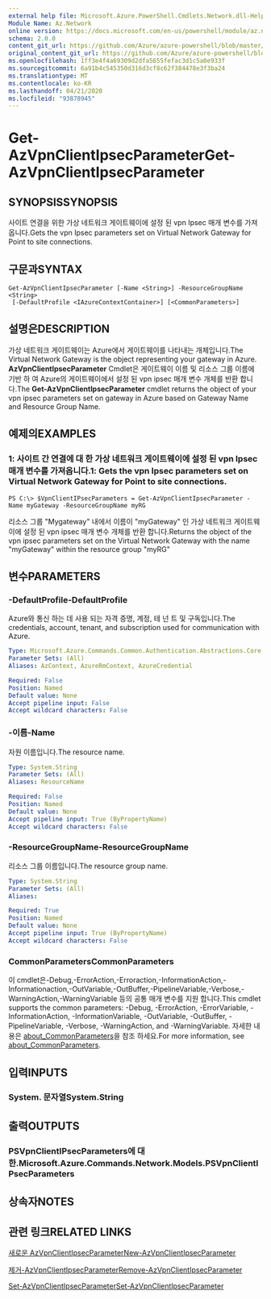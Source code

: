 ```yaml
---
external help file: Microsoft.Azure.PowerShell.Cmdlets.Network.dll-Help.xml
Module Name: Az.Network
online version: https://docs.microsoft.com/en-us/powershell/module/az.network/get-azvpnclientipsecparameter
schema: 2.0.0
content_git_url: https://github.com/Azure/azure-powershell/blob/master/src/Network/Network/help/Get-AzVpnClientIpsecParameter.md
original_content_git_url: https://github.com/Azure/azure-powershell/blob/master/src/Network/Network/help/Get-AzVpnClientIpsecParameter.md
ms.openlocfilehash: 1ff3e4f4a69309d2dfa5655fefac3d1c5a0e933f
ms.sourcegitcommit: 6a91b4c545350d316d3cf8c62f384478e3f3ba24
ms.translationtype: MT
ms.contentlocale: ko-KR
ms.lasthandoff: 04/21/2020
ms.locfileid: "93878945"
---
```

# <span data-ttu-id="a3bb6-101">Get-AzVpnClientIpsecParameter</span><span class="sxs-lookup"><span data-stu-id="a3bb6-101">Get-AzVpnClientIpsecParameter</span></span>

## <span data-ttu-id="a3bb6-102">SYNOPSIS</span><span class="sxs-lookup"><span data-stu-id="a3bb6-102">SYNOPSIS</span></span>
<span data-ttu-id="a3bb6-103">사이트 연결을 위한 가상 네트워크 게이트웨이에 설정 된 vpn Ipsec 매개 변수를 가져옵니다.</span><span class="sxs-lookup"><span data-stu-id="a3bb6-103">Gets the vpn Ipsec parameters set on Virtual Network Gateway for Point to site connections.</span></span>

## <span data-ttu-id="a3bb6-104">구문과</span><span class="sxs-lookup"><span data-stu-id="a3bb6-104">SYNTAX</span></span>

```
Get-AzVpnClientIpsecParameter [-Name <String>] -ResourceGroupName <String>
 [-DefaultProfile <IAzureContextContainer>] [<CommonParameters>]
```

## <span data-ttu-id="a3bb6-105">설명은</span><span class="sxs-lookup"><span data-stu-id="a3bb6-105">DESCRIPTION</span></span>
<span data-ttu-id="a3bb6-106">가상 네트워크 게이트웨이는 Azure에서 게이트웨이를 나타내는 개체입니다.</span><span class="sxs-lookup"><span data-stu-id="a3bb6-106">The Virtual Network Gateway is the object representing your gateway in Azure.</span></span>
<span data-ttu-id="a3bb6-107">**AzVpnClientIpsecParameter** Cmdlet은 게이트웨이 이름 및 리소스 그룹 이름에 기반 하 여 Azure의 게이트웨이에서 설정 된 vpn ipsec 매개 변수 개체를 반환 합니다.</span><span class="sxs-lookup"><span data-stu-id="a3bb6-107">The **Get-AzVpnClientIpsecParameter** cmdlet returns the object of your vpn ipsec parameters set on gateway in Azure based on Gateway Name and Resource Group Name.</span></span>

## <span data-ttu-id="a3bb6-108">예제의</span><span class="sxs-lookup"><span data-stu-id="a3bb6-108">EXAMPLES</span></span>

### <span data-ttu-id="a3bb6-109">1: 사이트 간 연결에 대 한 가상 네트워크 게이트웨이에 설정 된 vpn Ipsec 매개 변수를 가져옵니다.</span><span class="sxs-lookup"><span data-stu-id="a3bb6-109">1: Gets the vpn Ipsec parameters set on Virtual Network Gateway for Point to site connections.</span></span>
```
PS C:\> $VpnClientIPsecParameters = Get-AzVpnClientIpsecParameter -Name myGateway -ResourceGroupName myRG
```

<span data-ttu-id="a3bb6-110">리소스 그룹 "Mygateway" 내에서 이름이 "myGateway" 인 가상 네트워크 게이트웨이에 설정 된 vpn ipsec 매개 변수 개체를 반환 합니다.</span><span class="sxs-lookup"><span data-stu-id="a3bb6-110">Returns the object of the vpn ipsec parameters set on the Virtual Network Gateway with the name "myGateway" within the resource group "myRG"</span></span>

## <span data-ttu-id="a3bb6-111">변수</span><span class="sxs-lookup"><span data-stu-id="a3bb6-111">PARAMETERS</span></span>

### <span data-ttu-id="a3bb6-112">-DefaultProfile</span><span class="sxs-lookup"><span data-stu-id="a3bb6-112">-DefaultProfile</span></span>
<span data-ttu-id="a3bb6-113">Azure와 통신 하는 데 사용 되는 자격 증명, 계정, 테 넌 트 및 구독입니다.</span><span class="sxs-lookup"><span data-stu-id="a3bb6-113">The credentials, account, tenant, and subscription used for communication with Azure.</span></span>

```yaml
Type: Microsoft.Azure.Commands.Common.Authentication.Abstractions.Core.IAzureContextContainer
Parameter Sets: (All)
Aliases: AzContext, AzureRmContext, AzureCredential

Required: False
Position: Named
Default value: None
Accept pipeline input: False
Accept wildcard characters: False
```

### <span data-ttu-id="a3bb6-114">-이름</span><span class="sxs-lookup"><span data-stu-id="a3bb6-114">-Name</span></span>
<span data-ttu-id="a3bb6-115">자원 이름입니다.</span><span class="sxs-lookup"><span data-stu-id="a3bb6-115">The resource name.</span></span>

```yaml
Type: System.String
Parameter Sets: (All)
Aliases: ResourceName

Required: False
Position: Named
Default value: None
Accept pipeline input: True (ByPropertyName)
Accept wildcard characters: False
```

### <span data-ttu-id="a3bb6-116">-ResourceGroupName</span><span class="sxs-lookup"><span data-stu-id="a3bb6-116">-ResourceGroupName</span></span>
<span data-ttu-id="a3bb6-117">리소스 그룹 이름입니다.</span><span class="sxs-lookup"><span data-stu-id="a3bb6-117">The resource group name.</span></span>

```yaml
Type: System.String
Parameter Sets: (All)
Aliases:

Required: True
Position: Named
Default value: None
Accept pipeline input: True (ByPropertyName)
Accept wildcard characters: False
```

### <span data-ttu-id="a3bb6-118">CommonParameters</span><span class="sxs-lookup"><span data-stu-id="a3bb6-118">CommonParameters</span></span>
<span data-ttu-id="a3bb6-119">이 cmdlet은-Debug,-ErrorAction,-Erroraction,-InformationAction,-Informationaction,-OutVariable,-OutBuffer,-PipelineVariable,-Verbose,-WarningAction,-WarningVariable 등의 공통 매개 변수를 지원 합니다.</span><span class="sxs-lookup"><span data-stu-id="a3bb6-119">This cmdlet supports the common parameters: -Debug, -ErrorAction, -ErrorVariable, -InformationAction, -InformationVariable, -OutVariable, -OutBuffer, -PipelineVariable, -Verbose, -WarningAction, and -WarningVariable.</span></span> <span data-ttu-id="a3bb6-120">자세한 내용은 [about_CommonParameters](http://go.microsoft.com/fwlink/?LinkID=113216)을 참조 하세요.</span><span class="sxs-lookup"><span data-stu-id="a3bb6-120">For more information, see [about_CommonParameters](http://go.microsoft.com/fwlink/?LinkID=113216).</span></span>

## <span data-ttu-id="a3bb6-121">입력</span><span class="sxs-lookup"><span data-stu-id="a3bb6-121">INPUTS</span></span>

### <span data-ttu-id="a3bb6-122">System. 문자열</span><span class="sxs-lookup"><span data-stu-id="a3bb6-122">System.String</span></span>

## <span data-ttu-id="a3bb6-123">출력</span><span class="sxs-lookup"><span data-stu-id="a3bb6-123">OUTPUTS</span></span>

### <span data-ttu-id="a3bb6-124">PSVpnClientIPsecParameters에 대 한.</span><span class="sxs-lookup"><span data-stu-id="a3bb6-124">Microsoft.Azure.Commands.Network.Models.PSVpnClientIPsecParameters</span></span>

## <span data-ttu-id="a3bb6-125">상속자</span><span class="sxs-lookup"><span data-stu-id="a3bb6-125">NOTES</span></span>

## <span data-ttu-id="a3bb6-126">관련 링크</span><span class="sxs-lookup"><span data-stu-id="a3bb6-126">RELATED LINKS</span></span>

[<span data-ttu-id="a3bb6-127">새로운 AzVpnClientIpsecParameter</span><span class="sxs-lookup"><span data-stu-id="a3bb6-127">New-AzVpnClientIpsecParameter</span></span>](./New-AzVpnClientIpsecParameter.md)

[<span data-ttu-id="a3bb6-128">제거-AzVpnClientIpsecParameter</span><span class="sxs-lookup"><span data-stu-id="a3bb6-128">Remove-AzVpnClientIpsecParameter</span></span>](./Remove-AzVpnClientIpsecParameter.md)

[<span data-ttu-id="a3bb6-129">Set-AzVpnClientIpsecParameter</span><span class="sxs-lookup"><span data-stu-id="a3bb6-129">Set-AzVpnClientIpsecParameter</span></span>](./Set-AzVpnClientIpsecParameter.md)
